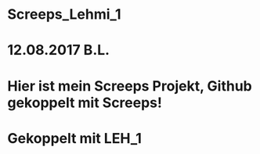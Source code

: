 # Screeps_Lehmi_1
# 12.08.2017 B.L.
# Hier ist mein Screeps Projekt, Github gekoppelt mit Screeps!
# Gekoppelt mit LEH_1
